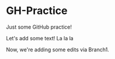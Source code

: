 # GH-Practice
Just some GitHub practice!

Let's add some text! La la la


Now, we're adding some edits via Branch1.